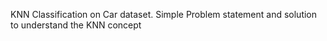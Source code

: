 KNN Classification on Car dataset. Simple Problem statement and solution to understand the KNN concept
